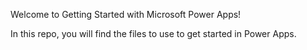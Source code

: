 Welcome to Getting Started with Microsoft Power Apps!

In this repo, you will find the files to use to get started in Power Apps.
